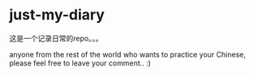 # just-my-diary
这是一个记录日常的repo。。。

anyone from the rest of the world who wants to practice your Chinese, please feel free to leave your comment.. :)
